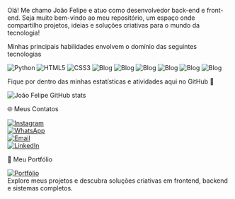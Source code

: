 Olá! Me chamo João Felipe e atuo como desenvolvedor back-end e front-end. 
Seja muito bem-vindo ao meu repositório, um espaço onde compartilho projetos, ideias e soluções criativas para o mundo da tecnologia!

Minhas principais habilidades envolvem o domínio das seguintes tecnologias

![Python](https://img.shields.io/badge/Python-3776AB?style=for-the-badge&logo=python&logoColor=FFD43B)
![HTML5](https://img.shields.io/badge/HTML5-E34F26?style=for-the-badge&logo=html5&logoColor=white)
![CSS3](https://img.shields.io/badge/CSS3-1572B6?style=for-the-badge&logo=css3&logoColor=white)
![Blog](https://img.shields.io/badge/JavaScript-F7DF1E?style=for-the-badge&logo=javascript&logoColor=black)
![Blog](https://img.shields.io/badge/Node.js-43853D?style=for-the-badge&logo=node.js&logoColor=white)
![Blog](https://img.shields.io/badge/React-20232A?style=for-the-badge&logo=react&logoColor=61DAFB)
![Blog](https://img.shields.io/badge/Flask-000000?style=for-the-badge&logo=flask&logoColor=white)
![Blog](https://img.shields.io/badge/MySQL-00000F?style=for-the-badge&logo=mysql&logoColor=white)
![Blog](https://img.shields.io/badge/PostgreSQL-316192?style=for-the-badge&logo=postgresql&logoColor=white)

Fique por dentro das minhas estatísticas e atividades aqui no GitHub 🚀

![João Felipe GitHub stats](https://github-readme-stats.vercel.app/api?username=felijoao08&show_icons=true&title_color=FFFFFF&icon_color=FFFFFF&text_color=FFFFFF&bg_color=001F3F)

🌐 Meus Contatos

[![Instagram](https://img.shields.io/badge/-Instagram-E4405F?style=for-the-badge&logo=instagram&logoColor=white)](https://www.instagram.com/joaofelipe_jfdev?igsh=aWwwMm55MGJ0NXN3)  
[![WhatsApp](https://img.shields.io/badge/-WhatsApp-25D366?style=for-the-badge&logo=whatsapp&logoColor=white)](https://wa.me/558491349718)  
[![Email](https://img.shields.io/badge/-Email-D14836?style=for-the-badge&logo=gmail&logoColor=white)](mailto:felipesouza09099@gmail.com)  
[![LinkedIn](https://img.shields.io/badge/-LinkedIn-0077B5?style=for-the-badge&logo=linkedin&logoColor=white)](https://www.linkedin.com/in/joão-felipe-souza-796313360/)

💼 Meu Portfólio

[![Portfólio](https://img.shields.io/badge/-Acesse%20meu%20Portfólio-000?style=for-the-badge&logo=vercel&logoColor=white)](https://joaofelipesl.github.io/Portifolio_JoaoFelipe/)  
Explore meus projetos e descubra soluções criativas em frontend, backend e sistemas completos.  
